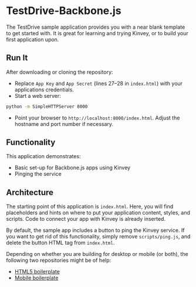 # TestDrive-Backbone.js
The TestDrive sample application provides you with a near blank template to get started with. It is great for learning and trying Kinvey, or to build your first application upon.

## Run It
After downloading or cloning the repository:

* Replace `App Key` and `App Secret` (lines 27–28 in `index.html`) with your applications credentials.
* Start a web server:
```bash
python -m SimpleHTTPServer 8000
```
* Point your browser to `http://localhost:8000/index.html`. Adjust the hostname and port number if necessary.

## Functionality
This application demonstrates:

* Basic set-up for Backbone.js apps using Kinvey
* Pinging the service

## Architecture
The starting point of this application is `index.html`. Here, you will find placeholders and hints on where to put your application content, styles, and scripts. Code to connect your app with Kinvey is already inserted.

By default, the sample app includes a button to ping the Kinvey service. If you want to get rid of this functionality, simply remove `scripts/ping.js`, and delete the button HTML tag from `index.html`. 

Depending on whether you are building for desktop or mobile (or both), the following two repositories might be of help:

* [HTML5 boilerplate](https://github.com/h5bp/html5-boilerplate)
* [Mobile boilerplate](https://github.com/h5bp/mobile-boilerplate)